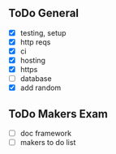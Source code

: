 ## ToDo General
- [x] testing, setup 
- [x] http reqs 
- [x] ci
- [x] hosting
- [x] https
- [ ] database 
- [x] add random

## ToDo Makers Exam
- [ ] doc framework
- [ ] makers to do list 